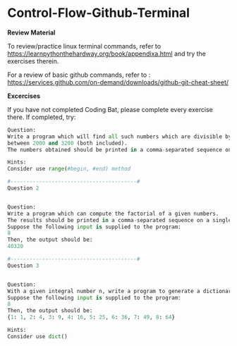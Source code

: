 # Control-Flow-Github-Terminal

**Review Material**

To review/practice linux terminal commands, refer to https://learnpythonthehardway.org/book/appendixa.html and try the exercises therein.

For a review of basic github commands, refer to : https://services.github.com/on-demand/downloads/github-git-cheat-sheet/

**Excercises** 

If you have not completed Coding Bat, please complete every exercise there. If completed, try:

``` python 
Question:
Write a program which will find all such numbers which are divisible by 7 but are not a multiple of 5,
between 2000 and 3200 (both included).
The numbers obtained should be printed in a comma-separated sequence on a single line.

Hints: 
Consider use range(#begin, #end) method

#----------------------------------------#
Question 2


Question:
Write a program which can compute the factorial of a given numbers.
The results should be printed in a comma-separated sequence on a single line.
Suppose the following input is supplied to the program:
8
Then, the output should be:
40320

#----------------------------------------#
Question 3


Question:
With a given integral number n, write a program to generate a dictionary that contains (i, i * i) such that is an integral number between 1 and n (both included). and then the program should print the dictionary.
Suppose the following input is supplied to the program:
8
Then, the output should be:
{1: 1, 2: 4, 3: 9, 4: 16, 5: 25, 6: 36, 7: 49, 8: 64}

Hints:
Consider use dict()
```





